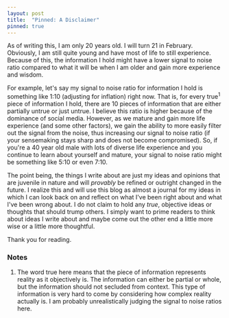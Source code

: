 ```yaml
---
layout: post
title:  "Pinned: A Disclaimer"
pinned: true
---
```



As of writing this, I am only 20 years old. I will turn 21 in February. Obviously, I am still quite young and have most of life to still experience. Because of this, the information I hold might have a lower signal to noise ratio compared to what it will be when I am older and gain more experience and wisdom. 

For example, let's say my signal to noise ratio for information I hold is something like 1:10 (adjusting for inflation) right now. That is, for every true<sup>1</sup> piece of information I hold, there are 10 pieces of information that are either partially untrue or just untrue. I believe this ratio is higher because of the dominance of social media. However, as we mature and gain more life experience (and some other factors), we gain the ability to more easily filter out the signal from the noise, thus increasing our signal to noise ratio (if your sensemaking stays sharp and does not become compromised). So, if you're a 40 year old male with lots of diverse life experience and you continue to learn about yourself and mature, your signal to noise ratio might be something like 5:10 or even 7:10. 

The point being, the things I write about are just my ideas and opinions that are juvenile in nature and will *provably* be refined or outright changed in the future. I realize this and will use this blog as almost a journal for my ideas in which I can look back on and reflect on what I've been right about and what I've been wrong about.  I do not claim to hold any *true*, objective ideas or thoughts that should trump others. I simply want to prime readers to think about ideas I write about and maybe come out the other end a little more wise or a little more thoughtful. 

Thank you for reading. 

### Notes

1. The word true here means that the piece of information represents reality as it objectively is. The information can either be partial or whole, but the information should not secluded from context. This type of information is very hard to come by considering how complex reality actually is. I am probably unrealistically judging the signal to noise ratios here. 